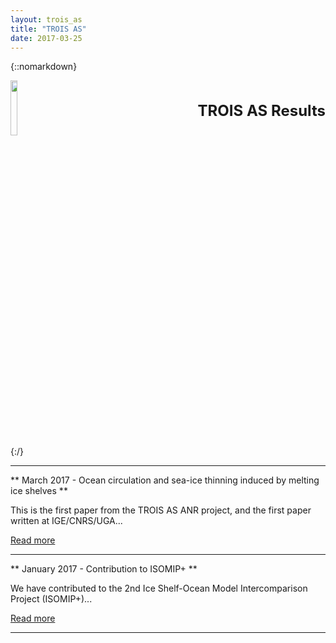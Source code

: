 ```yaml
---
layout: trois_as
title: "TROIS AS"
date: 2017-03-25
---
```


{::nomarkdown}
<div style="display:inline;text-align:left;">
<img src="{{site.url}}projects_dir/img/trois_as_original_text.png" width="15%" height="15%" border="0"/>
<div style="itext-align:center;float:right">
<br> <br> <b>
<font size="5">
TROIS AS Results <br>
</b> <br> <br>
</font>
</div>
</div>
<div style="clear:both"/>
{:/}

---
** March 2017 - Ocean circulation and sea-ice thinning induced by melting ice shelves **

This is the first paper from the TROIS AS ANR project, and the first paper written at IGE/CNRS/UGA...

[Read more]({{site.url}}projects_dir/trois_as_results_2)

---
** January 2017 - Contribution to ISOMIP+ **

We have contributed to the 2nd Ice Shelf-Ocean Model Intercomparison Project (ISOMIP+)...

[Read more]({{site.url}}projects_dir/trois_as_results_1)

---

